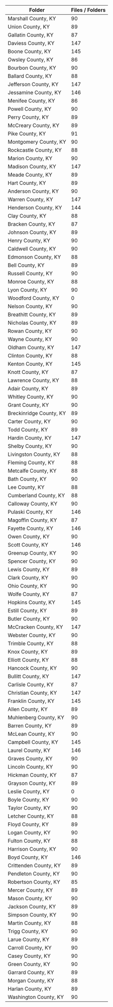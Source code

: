 | Folder                  |   Files / Folders |
|-------------------------|-------------------|
| Marshall County, KY     |                90 |
| Union County, KY        |                89 |
| Gallatin County, KY     |                87 |
| Daviess County, KY      |               147 |
| Boone County, KY        |               145 |
| Owsley County, KY       |                86 |
| Bourbon County, KY      |                90 |
| Ballard County, KY      |                88 |
| Jefferson County, KY    |               147 |
| Jessamine County, KY    |               146 |
| Menifee County, KY      |                86 |
| Powell County, KY       |                90 |
| Perry County, KY        |                89 |
| McCreary County, KY     |                89 |
| Pike County, KY         |                91 |
| Montgomery County, KY   |                90 |
| Rockcastle County, KY   |                88 |
| Marion County, KY       |                90 |
| Madison County, KY      |               147 |
| Meade County, KY        |                89 |
| Hart County, KY         |                89 |
| Anderson County, KY     |                90 |
| Warren County, KY       |               147 |
| Henderson County, KY    |               144 |
| Clay County, KY         |                88 |
| Bracken County, KY      |                87 |
| Johnson County, KY      |                89 |
| Henry County, KY        |                90 |
| Caldwell County, KY     |                90 |
| Edmonson County, KY     |                88 |
| Bell County, KY         |                89 |
| Russell County, KY      |                90 |
| Monroe County, KY       |                88 |
| Lyon County, KY         |                90 |
| Woodford County, KY     |                 0 |
| Nelson County, KY       |                90 |
| Breathitt County, KY    |                89 |
| Nicholas County, KY     |                89 |
| Rowan County, KY        |                90 |
| Wayne County, KY        |                90 |
| Oldham County, KY       |               147 |
| Clinton County, KY      |                88 |
| Kenton County, KY       |               145 |
| Knott County, KY        |                87 |
| Lawrence County, KY     |                88 |
| Adair County, KY        |                89 |
| Whitley County, KY      |                90 |
| Grant County, KY        |                90 |
| Breckinridge County, KY |                89 |
| Carter County, KY       |                90 |
| Todd County, KY         |                89 |
| Hardin County, KY       |               147 |
| Shelby County, KY       |                90 |
| Livingston County, KY   |                88 |
| Fleming County, KY      |                88 |
| Metcalfe County, KY     |                88 |
| Bath County, KY         |                90 |
| Lee County, KY          |                88 |
| Cumberland County, KY   |                88 |
| Calloway County, KY     |                90 |
| Pulaski County, KY      |               146 |
| Magoffin County, KY     |                87 |
| Fayette County, KY      |               146 |
| Owen County, KY         |                90 |
| Scott County, KY        |               146 |
| Greenup County, KY      |                90 |
| Spencer County, KY      |                90 |
| Lewis County, KY        |                89 |
| Clark County, KY        |                90 |
| Ohio County, KY         |                90 |
| Wolfe County, KY        |                87 |
| Hopkins County, KY      |               145 |
| Estill County, KY       |                89 |
| Butler County, KY       |                90 |
| McCracken County, KY    |               147 |
| Webster County, KY      |                90 |
| Trimble County, KY      |                88 |
| Knox County, KY         |                89 |
| Elliott County, KY      |                88 |
| Hancock County, KY      |                90 |
| Bullitt County, KY      |               147 |
| Carlisle County, KY     |                87 |
| Christian County, KY    |               147 |
| Franklin County, KY     |               145 |
| Allen County, KY        |                89 |
| Muhlenberg County, KY   |                90 |
| Barren County, KY       |                89 |
| McLean County, KY       |                90 |
| Campbell County, KY     |               145 |
| Laurel County, KY       |               146 |
| Graves County, KY       |                90 |
| Lincoln County, KY      |                90 |
| Hickman County, KY      |                87 |
| Grayson County, KY      |                89 |
| Leslie County, KY       |                 0 |
| Boyle County, KY        |                90 |
| Taylor County, KY       |                90 |
| Letcher County, KY      |                88 |
| Floyd County, KY        |                89 |
| Logan County, KY        |                90 |
| Fulton County, KY       |                88 |
| Harrison County, KY     |                90 |
| Boyd County, KY         |               146 |
| Crittenden County, KY   |                89 |
| Pendleton County, KY    |                90 |
| Robertson County, KY    |                85 |
| Mercer County, KY       |                89 |
| Mason County, KY        |                90 |
| Jackson County, KY      |                89 |
| Simpson County, KY      |                90 |
| Martin County, KY       |                88 |
| Trigg County, KY        |                90 |
| Larue County, KY        |                89 |
| Carroll County, KY      |                90 |
| Casey County, KY        |                90 |
| Green County, KY        |                90 |
| Garrard County, KY      |                89 |
| Morgan County, KY       |                88 |
| Harlan County, KY       |                89 |
| Washington County, KY   |                90 |